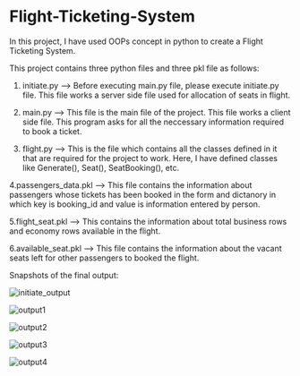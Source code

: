 # Flight-Ticketing-System
In this project, I have used OOPs concept in python to create a Flight Ticketing System.

This project contains three python files and three pkl file as follows:

  1. initiate.py -->
      Before executing main.py file, please execute initiate.py file. This file works a server side file used for allocation of seats in flight.

  2. main.py -->
      This file is the main file of the project. This file works a client side file. This program asks for all the neccessary information required to book a ticket.

  3. flight.py -->
      This is the file which contains all the classes defined in it that are required for the project to work. Here, I have defined classes like Generate(), Seat(), SeatBooking(), etc.

  4.passengers_data.pkl -->
      This file contains the information about passengers whose tickets has been booked in the form and dictanory in which key is booking_id and value is information entered by person.

  5.flight_seat.pkl -->
      This contains the information about total business rows and economy rows available in the flight.

  6.available_seat.pkl -->
      This file contains the information about the vacant seats left for other passengers to booked the flight.


Snapshots of the final output:

![initiate_output](https://user-images.githubusercontent.com/49095782/112299540-e85c4200-8cbd-11eb-8c28-d8f0f36a196b.jpg)

![output1](https://user-images.githubusercontent.com/49095782/112299566-f14d1380-8cbd-11eb-8a97-35c19a2760a8.jpg)

![output2](https://user-images.githubusercontent.com/49095782/112299570-f1e5aa00-8cbd-11eb-81fa-257395b8060a.jpg)

![output3](https://user-images.githubusercontent.com/49095782/112299573-f1e5aa00-8cbd-11eb-9ad5-d6c270efd523.jpg)

![output4](https://user-images.githubusercontent.com/49095782/112299591-f3af6d80-8cbd-11eb-818d-0b2949829870.jpg)
